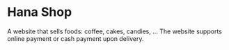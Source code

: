 # Hana Shop
A website that sells foods: coffee, cakes, candies, ... The website supports online payment or cash payment
upon delivery. 
